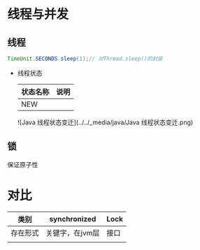 # 线程与并发

## 线程

```java
TimeUnit.SECONDS.sleep(1);// 对Thread.sleep()的封装
```

- 线程状态

  | 状态名称 | 说明 |
  | -------- | ---- |
  | NEW      |      |

  ![Java 线程状态变迁](../../_media/java/Java 线程状态变迁.png)

## 锁

保证原子性



# 对比

|类别|synchronized|Lock|
| ----- | ----- | ----- |
| 存在形式 | 关键字，在jvm层 | 接口 |
||||